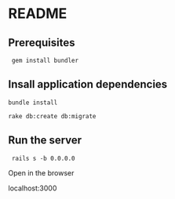 # README

## Prerequisites

` gem install bundler`

## Insall application dependencies

`bundle install`

`rake db:create db:migrate `

## Run the server

` rails s -b 0.0.0.0`

Open in the browser

localhost:3000
